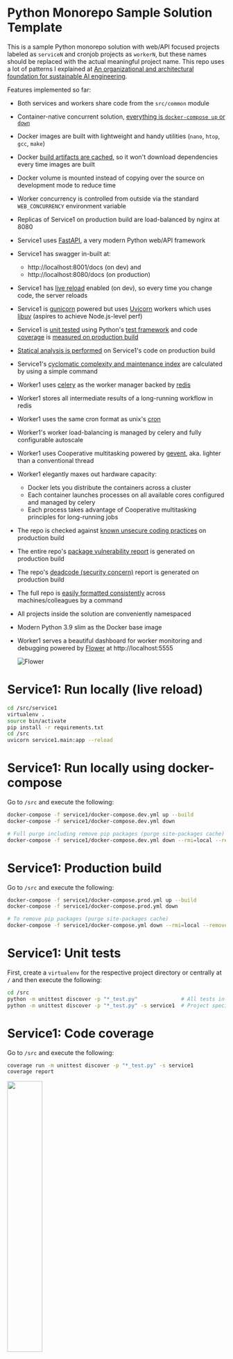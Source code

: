 # Python Monorepo Sample Solution Template

This is a sample Python monorepo solution with web/API focused projects labeled as `serviceN` and cronjob projects as `workerN`, but these names should be replaced with the actual meaningful project name. This repo uses a lot of patterns I explained at [An organizational and architectural foundation for sustainable AI engineering](https://medium.com/@tsaqib/an-organizational-and-architectural-foundation-for-sustainable-ai-engineering-18cf03998545).

Features implemented so far:

- Both services and workers share code from the `src/common` module
- Container-native concurrent solution, [everything is `docker-compose up` or `down`](#service1-run-locally-using-docker-compose)
- Docker images are built with lightweight and handy utilities (`nano`, `htop`, `gcc`, `make`)
- Docker [build artifacts are cached](#service1-production-build), so it won't download dependencies every time images are built
- Docker volume is mounted instead of copying over the source on development mode to reduce time
- Worker concurrency is controlled from outside via the standard `WEB_CONCURRENCY` environment variable
- Replicas of Service1 on production build are load-balanced by nginx at 8080
- Service1 uses [FastAPI](https://fastapi.tiangolo.com/), a very modern Python web/API framework
- Service1 has swagger in-built at:
  - http://localhost:8001/docs (on dev) and
  - http://localhost:8080/docs (on production)
- Service1 has [live reload](#service1-run-locally-live-reload) enabled (on dev), so every time you change code, the server reloads
- Service1 is [gunicorn](https://gunicorn.org/) powered but uses [Uvicorn](https://www.uvicorn.org/) workers which uses [libuv](https://github.com/libuv/libuv) (aspires to achieve Node.js-level perf)
- Service1 is [unit tested](#service1-unit-tests) using Python's [test framework](https://docs.python.org/3/library/unittest.html) and code [coverage](https://github.com/nedbat/coveragepy) is [measured on production build](#service1-code-coverage)
- [Statical analysis is performed](#service1-perform-statical-analysis) on Service1's code on production build
- Service1's [cyclomatic complexity and maintenance index](#service1-calculate-cyclomatic-complexity-and-maintenance-index) are calculated by using a simple command
- Worker1 uses [celery](https://docs.celeryproject.org/) as the worker manager backed by [redis](https://redis.io/)
- Worker1 stores all intermediate results of a long-running workflow in redis
- Worker1 uses the same cron format as unix's [cron](https://man7.org/linux/man-pages/man5/crontab.5.html)
- Worker1's worker load-balancing is managed by celery and fully configurable autoscale
- Worker1 uses Cooperative multitasking powered by [gevent](http://www.gevent.org/), aka. lighter than a conventional thread
- Worker1 elegantly maxes out hardware capacity:
  - Docker lets you distribute the containers across a cluster
  - Each container launches processes on all available cores configured and managed by celery
  - Each process takes advantage of Cooperative multitasking principles for long-running jobs
- The repo is checked against [known unsecure coding practices](#find-unsecure-coding-practice) on production build
- The entire repo's [package vulnerability report](#find-package-vulnerability) is generated on production build
- The repo's [deadcode (security concern)](#find-deadcode-security-concern) report is generated on production build
- The full repo is [easily formatted consistently](#consistent-code-formatting-across-colleagues) across machines/colleagues by a command
- All projects inside the solution are conveniently namespaced
- Modern Python 3.9 slim as the Docker base image
- Worker1 serves a beautiful dashboard for worker monitoring and debugging powered by [Flower](https://flower.readthedocs.io/) at http://localhost:5555

  ![Flower](./screenshots/flower.png "Flower")

# Service1: Run locally (live reload)

```bash
cd /src/service1
virtualenv .
source bin/activate
pip install -r requirements.txt
cd /src
uvicorn service1.main:app --reload
```

# Service1: Run locally using docker-compose

Go to `/src` and execute the following:

```bash
docker-compose -f service1/docker-compose.dev.yml up --build
docker-compose -f service1/docker-compose.dev.yml down

# Full purge including remove pip packages (purge site-packages cache)
docker-compose -f service1/docker-compose.dev.yml down --rmi=local --remove-orphans -v
```

# Service1: Production build

Go to `/src` and execute the following:

```bash
docker-compose -f service1/docker-compose.prod.yml up --build
docker-compose -f service1/docker-compose.prod.yml down

# To remove pip packages (purge site-packages cache)
docker-compose -f service1/docker-compose.yml down --rmi=local --remove-orphans -v
```

# Service1: Unit tests

First, create a `virtualenv` for the respective project directory or centrally at `/` and then execute the following:

```bash
cd /src
python -m unittest discover -p "*_test.py"              # All tests in the repo
python -m unittest discover -p "*_test.py" -s service1  # Project specific
```

# Service1: Code coverage

Go to `/src` and execute the following:

```bash
coverage run -m unittest discover -p "*_test.py" -s service1
coverage report
```

<img src="./screenshots/coverage.png" width="40%">

# Service1: Perform statical analysis

Go to `/src` and execute the following:

```bash
mypy service1/main.py

# Success: no issues found in 8 source files
```

# Service1: Calculate cyclomatic complexity and maintenance index

```bash
radon cc -as service1/ common/
radon mi -s service1/ common/
```

<img src="./screenshots/cyc.png" width="35%">

# Find deadcode (security concern)

Go to `/src` and execute the following:

```bash
vulture service1/ --ignore-decorators "@router.*"

# service1/routers/fail_deadcode.py:7: unused function 'fail_it' (60% confidence)
```

# Find package vulnerability

Go to `/src` and execute the following:

```bash
safety check
```

<img src="./screenshots/safety.png" width="45%">

# Find unsecure coding practice

Go to `/src` and execute the following:

```bash
bandit -r service1/ common/
```

<img src="./screenshots/bandit.png" width="30%">

# Consistent code formatting across colleagues

Go to `/src` and execute the following:

```bash
black common/ service1/ --exclude "/(bin|lib)/"
```
